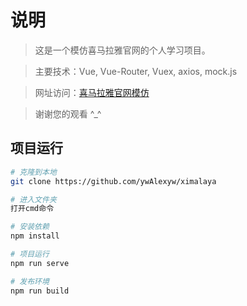 # 说明

>这是一个模仿喜马拉雅官网的个人学习项目。

>主要技术：Vue, Vue-Router, Vuex, axios, mock.js

>网址访问：[喜马拉雅官网模仿][1]

>谢谢您的观看 ^_^ 


## 项目运行
``` bash
# 克隆到本地
git clone https://github.com/ywAlexyw/ximalaya

# 进入文件夹
打开cmd命令

# 安装依赖
npm install

# 项目运行
npm run serve

# 发布环境
npm run build
```

[1]: http://106.13.107.190/ "ximalaya"

